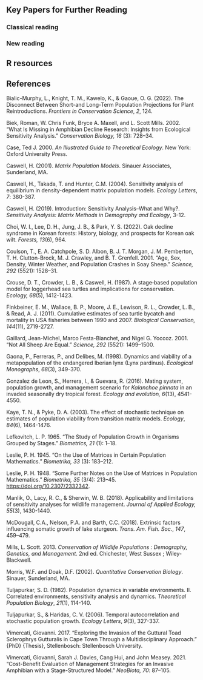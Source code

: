 ## Key Papers for Further Reading

### Classical reading



### New reading



## R resources



## References

Bialic-Murphy, L., Knight, T. M., Kawelo, K., & Gaoue, O. G. (2022). The Disconnect Between Short-and Long-Term Population Projections for Plant Reintroductions. _Frontiers in Conservation Science_, _2_, 124.

Biek, Roman, W. Chris Funk, Bryce A. Maxell, and L. Scott Mills. 2002. “What Is Missing in Amphibian Decline Research: Insights from Ecological Sensitivity Analysis.” _Conservation Biology, 16_ (3): 728–34.

Case, Ted J. 2000. _An Illustrated Guide to Theoretical Ecology_. New York: Oxford University Press.

Caswell, H. (2001). *Matrix Population Models*. Sinauer Associates, Sunderland, MA.

Caswell, H., Takada, T. and Hunter, C.M. (2004). Sensitivity analysis of equilibrium in density-dependent matrix population models. _Ecology Letters_, _7_: 380-387.

Caswell, H. (2019). Introduction: Sensitivity Analysis–What and Why?. *Sensitivity Analysis: Matrix Methods in Demography and Ecology*, 3-12.

Choi, W. I., Lee, D. H., Jung, J. B., & Park, Y. S. (2022). Oak decline syndrome in Korean forests: History, biology, and prospects for Korean oak wilt. *Forests, 13*(6), 964.

Coulson, T., E. A. Catchpole, S. D. Albon, B. J. T. Morgan, J. M. Pemberton, T. H. Clutton-Brock, M. J. Crawley, and B. T. Grenfell. 2001. “Age, Sex, Density, Winter Weather, and Population Crashes in Soay Sheep.” _Science, 292_ (5521): 1528–31.

Crouse, D. T., Crowder, L. B., & Caswell, H. (1987). A stage‐based population model for loggerhead sea turtles and implications for conservation. *Ecology, 68*(5), 1412-1423.

Finkbeiner, E. M., Wallace, B. P., Moore, J. E., Lewison, R. L., Crowder, L. B., & Read, A. J. (2011). Cumulative estimates of sea turtle bycatch and mortality in USA fisheries between 1990 and 2007. *Biological Conservation, 144*(11), 2719-2727.

Gaillard, Jean-Michel, Marco Festa-Bianchet, and Nigel G. Yoccoz. 2001. “Not All Sheep Are Equal.” _Science, 292_ (5521): 1499–1500.

Gaona, P., Ferreras, P., and Delibes, M. (1998). Dynamics and viability of a metapopulation of the endangered Iberian lynx (Lynx pardinus). _Ecological Monographs_, _68_(3), 349-370.

Gonzalez de Leon, S., Herrera, I., & Guevara, R. (2016). Mating system, population growth, and management scenario for *Kalanchoe pinnata* in an invaded seasonally dry tropical forest. *Ecology and evolution, 6*(13), 4541-4550.

Kaye, T. N., & Pyke, D. A. (2003). The effect of stochastic technique on estimates of population viability from transition matrix models. _Ecology_, _84_(6), 1464-1476.

Lefkovitch, L. P. 1965. “The Study of Population Growth in Organisms Grouped by Stages.” _Biometrics, 21_ (1): 1–18.

Leslie, P. H. 1945. “On the Use of Matrices in Certain Population Mathematics.” _Biometrika, 33_ (3): 183–212.

Leslie, P. H. 1948. “Some Further Notes on the Use of Matrices in Population Mathematics.” _Biometrika, 35_ (3/4): 213–45. https://doi.org/10.2307/2332342.

Manlik, O., Lacy, R. C., & Sherwin, W. B. (2018). Applicability and limitations of sensitivity analyses for wildlife management. *Journal of Applied Ecology, 55*(3), 1430-1440.

McDougall, C.A., Nelson, P.A. and Barth, C.C. (2018). Extrinsic factors influencing somatic growth of lake sturgeon. _Trans. Am. Fish. Soc._, _147_, 459–479.

Mills, L. Scott. 2013. _Conservation of Wildlife Populations : Demography, Genetics, and Management_. 2nd ed. Chichester, West Sussex ; Wiley-Blackwell.

Morris, W.F. and Doak, D.F. (2002). _Quantitative Conservation Biology_. Sinauer, Sunderland, MA.

Tuljapurkar, S. D. (1982). Population dynamics in variable environments. II. Correlated environments, sensitivity analysis and dynamics. _Theoretical Population Biology_, _21_(1), 114-140.

Tuljapurkar, S., & Haridas, C. V. (2006). Temporal autocorrelation and stochastic population growth. _Ecology Letters_, _9_(3), 327-337.

Vimercati, Giovanni. 2017. “Exploring the Invasion of the Guttural Toad Sclerophrys Gutturalis in Cape Town Through a Multidisciplinary Approach.” {PhD} {Thesis}, Stellenbosch: Stellenbosch University.

Vimercati, Giovanni, Sarah J. Davies, Cang Hui, and John Measey. 2021. “Cost-Benefit Evaluation of Management Strategies for an Invasive Amphibian with a Stage-Structured Model.” _NeoBiota, 70_: 87–105.
